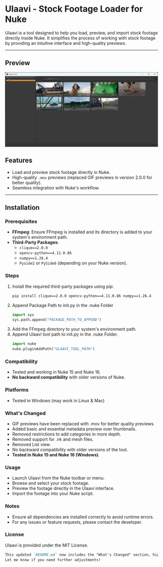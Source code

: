 # Ulaavi - Stock Footage Loader for Nuke

Ulaavi is a tool designed to help you load, preview, and import stock footage directly inside Nuke. It simplifies the process of working with stock footage by providing an intuitive interface and high-quality previews.

---

## Preview
![screenshot](preview.png)

## Features
- Load and preview stock footage directly in Nuke.
- High-quality `.mov` previews (replaced GIF previews in version 2.0.0 for better quality).
- Seamless integration with Nuke's workflow.

---

## Installation

### Prerequisites
- **FFmpeg**: Ensure FFmpeg is installed and its directory is added to your system's environment path.
- **Third-Party Packages**:
  - `clique==2.0.0`
  - `opencv-python==4.11.0.86`
  - `numpy==1.26.4`
  - `Pyside2` or `PySide6` (depending on your Nuke version).

### Steps
1. Install the required third-party packages using pip:
   ```bash
   pip install clique==2.0.0 opencv-python==4.11.0.86 numpy==1.26.4
   ```
2. Append Package Path to init.py in the .nuke Folder
    ```python
    import sys
    sys.path.append("PACKAGE_PATH_TO_APPEND")
    ```
4. Add the FFmpeg directory to your system's environment path.
5. Append Ulaavi tool path to init.py in the .nuke Folder.
     ```python
     import nuke
     nuke.pluginAddPath("ULAAVI_TOOL_PATH")
     ```

### Compatibility
* Tested and working in Nuke 15 and Nuke 16.
* <b>No backward compatibility</b> with older versions of Nuke.

### Platforms
* Tested in Windows (may work in Linux & Mac)

### What's Changed
* GIF previews have been replaced with .mov for better quality previews.
* Added basic and essential metadata preview over thumbnails.
* Removed restrictions to add categories in more depth.
* Removed support for .nk and mesh files.
* Removed List view.
* No backward compatibility with older versions of the tool.
* <b>Tested in Nuke 15 and Nuke 16 (Windows)</b>.

### Usage
* Launch Ulaavi from the Nuke toolbar or menu.
* Browse and select your stock footage.
* Preview the footage directly in the Ulaavi interface.
* Import the footage into your Nuke script.

### Notes
* Ensure all dependencies are installed correctly to avoid runtime errors.
* For any issues or feature requests, please contact the developer.

### License
Ulaavi is provided under the MIT License.
```markdown
This updated `README.md` now includes the "What's Changed" section, highlighting the key updates and changes in the latest version of Ulaavi.
Let me know if you need further adjustments!
```
